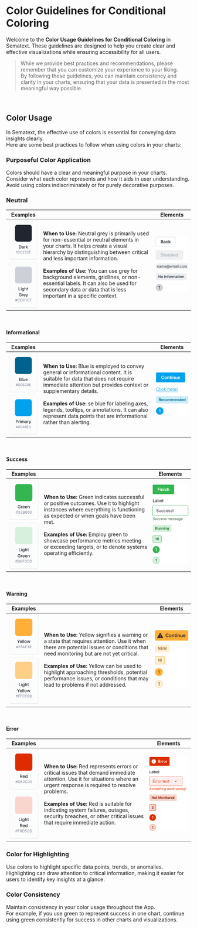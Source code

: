 # Color Guidelines for Conditional Coloring

Welcome to the **Color Usage Guidelines for Conditional Coloring** in Sematext. 
These guidelines are designed to help you create clear and effective visualizations while ensuring accessibility for all users. 

> While we provide best practices and recommendations, please remember that you can customize your experience to your liking. <br/>By following these guidelines, you can maintain consistency and clarity in your charts, ensuring that your data is presented in the most meaningful way possible.

<br/>

## Color Usage
In Sematext, the effective use of colors is essential for conveying data insights clearly. 
<br/>Here are some best practices to follow when using colors in your charts:

### Purposeful Color Application

Colors should have a clear and meaningful purpose in your charts. 
<br/>Consider what each color represents and how it aids in user understanding. 
<br/>Avoid using colors indiscriminately or for purely decorative purposes.

### Neutral

| Examples  |  | Elements |
| ------------- | ------------- |------------- |
| ![Neutral Colors](../images/dashboards/color-guide/color-example-neutral.png) | **When to Use:** Neutral grey is primarily used for non-essential or neutral elements in your charts. It helps create a visual hierarchy by distinguishing between critical and less important information. <br/> <br/> **Examples of Use:** You can use grey for background elements, gridlines, or non-essential labels. It can also be used for secondary data or data that is less important in a specific context.  | ![Neutral Color Elements](../images/dashboards/color-guide/color-example-neutral-elements.png)  |

<br/>

#### Informational

| Examples  |  | Elements |
| ------------- | ------------- |------------- |
| ![Informational Colors](../images/dashboards/color-guide/color-example-info.png) | **When to Use:** Blue is employed to convey general or informational content. It is suitable for data that does not require immediate attention but provides context or supplementary details. <br/> <br/> **Examples of Use:** se blue for labeling axes, legends, tooltips, or annotations. It can also represent data points that are informational rather than alerting.  | ![Informational Color Elements](../images/dashboards/color-guide/color-example-info-elements.png)  |

<br/>

#### Success

| Examples  |  | Elements |
| ------------- | ------------- |------------- |
| ![Success Colors](../images/dashboards/color-guide/color-example-success.png) | **When to Use:** Green indicates successful or positive outcomes. Use it to highlight instances where everything is functioning as expected or when goals have been met. <br/> <br/> **Examples of Use:** Employ green to showcase performance metrics meeting or exceeding targets, or to denote systems operating efficiently.  | ![Success Color Elements](../images/dashboards/color-guide/color-example-success-elements.png)  |

<br/>

#### Warning

| Examples  |  | Elements |
| ------------- | ------------- |------------- |
| ![Warning Colors](../images/dashboards/color-guide/color-example-warning.png) | **When to Use:** Yellow signifies a warning or a state that requires attention. Use it when there are potential issues or conditions that need monitoring but are not yet critical. <br/> <br/> **Examples of Use:** Yellow can be used to highlight approaching thresholds, potential performance issues, or conditions that may lead to problems if not addressed.  | ![Warning Color Elements](../images/dashboards/color-guide/color-example-warning-elements.png)  |

<br/>

#### Error

| Examples  |  | Elements |
| ------------- | ------------- |------------- |
| ![Error Colors](../images/dashboards/color-guide/color-example-error.png) | **When to Use:** Red represents errors or critical issues that demand immediate attention. Use it for situations where an urgent response is required to resolve problems. <br/> <br/> **Examples of Use:** Red is suitable for indicating system failures, outages, security breaches, or other critical issues that require immediate action.  | ![Error Color Elements](../images/dashboards/color-guide/color-example-error-elements.png)  |

### Color for Highlighting

Use colors to highlight specific data points, trends, or anomalies. <br/> 
Highlighting can draw attention to critical information, making it easier for users to identify key insights at a glance.

### Color Consistency

Maintain consistency in your color usage throughout the App.  <br/> 
For example, if you use green to represent success in one chart, continue using green consistently for success in other charts and visualizations.
